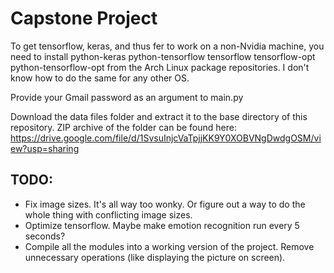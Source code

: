 # Capstone Project

To get tensorflow, keras, and thus fer to work on a non-Nvidia machine, you need
to install python-keras python-tensorflow tensorflow tensorflow-opt
python-tensorflow-opt from the Arch Linux package repositories. I don't know how
to do the same for any other OS.

Provide your Gmail password as an argument to main.py

Download the data files folder and extract it to the base directory of this
repository. ZIP archive of the folder can be found here:
https://drive.google.com/file/d/1SvsuInjcVaTpjjKK9Y0XOBVNgDwdgOSM/view?usp=sharing

## TODO:
- Fix image sizes. It's all way too wonky. Or figure out a way to do the whole
  thing with conflicting image sizes.
- Optimize tensorflow. Maybe make emotion recognition run every 5 seconds?
- Compile all the modules into a working version of the project. Remove
  unnecessary operations (like displaying the picture on screen).
